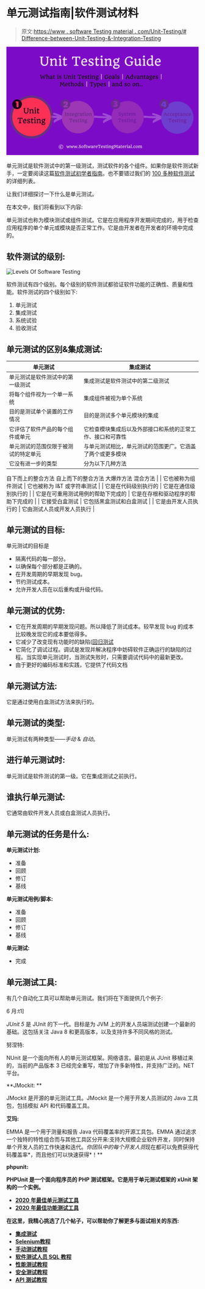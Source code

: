 # 单元测试指南|软件测试材料

> 原文:[https://www . software Testing material . com/Unit-Testing/# Difference-between-Unit-Testing-&-Integration-Testing](https://www.softwaretestingmaterial.com/unit-testing/#Difference-between-Unit-Testing-&-Integration-Testing)

![Unit Testing](img/bbdbd29cfdf652012dfaaf04c9dde1c8.png)

单元测试是软件测试中的第一级测试，测试软件的各个组件。如果你是软件测试新手，一定要阅读这篇[软件测试初学者指南](https://www.softwaretestingmaterial.com/unit-testing/)。也不要错过我们的 [100 多种软件测试](https://www.softwaretestingmaterial.com/types-of-software-testing/)的详细列表。

让我们详细探讨一下什么是单元测试。

在本文中，我们将看到以下内容:

单元测试也称为模块测试或组件测试。它是在应用程序开发期间完成的，用于检查应用程序的单个单元或模块是否正常工作。它是由开发者在开发者的环境中完成的。

## **软件测试的级别:**

![Levels Of Software Testing](img/af1a142cb80ab95174486d1edb2186ff.png)

软件测试有四个级别。每个级别的软件测试都验证软件功能的正确性、质量和性能。软件测试的四个级别如下:

1.  单元测试
2.  集成测试
3.  系统试验
4.  验收测试

## **单元测试的区别&集成测试:**

| 单元测试 | 集成测试 |
| --- | --- |
| 单元测试是软件测试中的第一级测试 | 集成测试是软件测试中的第二级测试 |
| 将每个组件视为一个单一系统 | 集成组件被视为单个系统 |
| 目的是测试单个装置的工作情况 | 目的是测试多个单元模块的集成 |
| 它评估了软件产品的每个组件或单元 | 它检查模块集成后以及外部接口和系统的正常工作、接口和可靠性 |
| 单元测试的范围仅限于被测试的特定单元 | 与单元测试相比，单元测试的范围更广。它涵盖了两个或更多模块 |
| 它没有进一步的类型 | 分为以下几种方法
自下而上的整合方法
自上而下的整合方法
大爆炸方法
混合方法
 |
| 它也被称为组件测试 | 它也被称为 I&T 或字符串测试 |
| 它是在代码级别执行的 | 它是在通信级别执行的 |
| 它是在可重用测试用例的帮助下完成的 | 它是在存根和驱动程序的帮助下完成的 |
| 它接受白盒测试 | 它包括黑盒测试和白盒测试 |
| 它是由开发人员执行的 | 它由测试人员或开发人员执行 |

## **单元测试的目标:**

单元测试的目标是

*   隔离代码的每一部分。
*   以确保每个部分都是正确的。
*   在开发周期的早期发现 bug。
*   节约测试成本。
*   允许开发人员在以后重构或升级代码。

## **单元测试的优势:**

*   它在开发周期的早期发现问题。所以降低了测试成本。较早发现 bug 的成本比较晚发现它的成本要低得多。
*   它减少了改变现有功能时的缺陷([回归测试](https://www.softwaretestingmaterial.com/regression-testing/)
*   它简化了调试过程。调试是发现并解决程序中妨碍软件正确运行的缺陷的过程。当实现单元测试时，当测试失败时，只需要调试代码中的最新更改。
*   由于更好的编码标准和实践，它提供了代码文档

## **单元测试方法:**

它是通过使用白盒测试方法来执行的。

## **单元测试的类型:**

单元测试有两种类型——*手动* & *自动*。

## **进行单元测试时:**

单元测试是软件测试的第一级。它在集成测试之前执行。

## 谁执行单元测试:

它通常由软件开发人员或白盒测试人员执行。

## **单元测试的任务是什么:**

**单元测试计划:**

*   准备
*   回顾
*   修订
*   基线

**单元测试用例/脚本:**

*   准备
*   回顾
*   修订
*   基线

**单元测试:**

*   完成

## **单元测试工具:**

有几个自动化工具可以帮助单元测试。我们将在下面提供几个例子:

6 月:t1]

*JUnit 5* 是 JUnit 的下一代。目标是为 JVM 上的开发人员端测试创建一个最新的基础。这包括关注 Java 8 和更高版本，以及支持许多不同风格的测试。

努涅特:

NUnit 是一个面向所有人的单元测试框架。网络语言。最初是从 JUnit 移植过来的，当前的产品版本 3 已经完全重写，增加了许多新特性，并支持广泛的。NET 平台。

**JMockit: **

JMockit 是开源的单元测试工具。JMockit 是一个用于开发人员测试的 Java 工具包，包括模拟 API 和代码覆盖工具。

**艾玛:**

EMMA 是一个用于测量和报告 Java 代码覆盖率的开源工具包。EMMA 通过追求一个独特的特性组合而与其他工具区分开来:支持大规模企业软件开发，同时保持单个开发人员的工作快速和迭代。*你团队中的每个开发人员*现在都可以免费获得代码覆盖率*，而且他们可以快速获得*！**

**phpunit:**

**PHPUnit 是一个面向程序员的 PHP 测试框架。它是用于单元测试框架的 xUnit 架构的一个实例。**

*   **[2020 年最佳单元测试工具](https://www.softwaretestingmaterial.com/unit-testing-tools/)**
*   **[2020 年最佳功能测试工具](https://www.softwaretestingmaterial.com/functional-testing-tools/)**

**在这里，我精心挑选了几个帖子，可以帮助你了解更多与面试相关的东西:**

*   **[集成测试](https://www.softwaretestingmaterial.com/integration-testing/)**
*   **[Selenium教程](https://www.softwaretestingmaterial.com/selenium-tutorial/)**
*   **[手动测试教程](https://www.softwaretestingmaterial.com/manual-testing-tutorial/)**
*   **[软件测试人员 SQL 教程](https://www.softwaretestingmaterial.com/sql-tutorial-complete/)**
*   **[性能测试教程](https://www.softwaretestingmaterial.com/performance-testing-tutorial/)**
*   **[安全测试教程](https://www.softwaretestingmaterial.com/security-testing-tutorial/)**
*   **[API 测试教程](https://www.softwaretestingmaterial.com/api-testing/)**